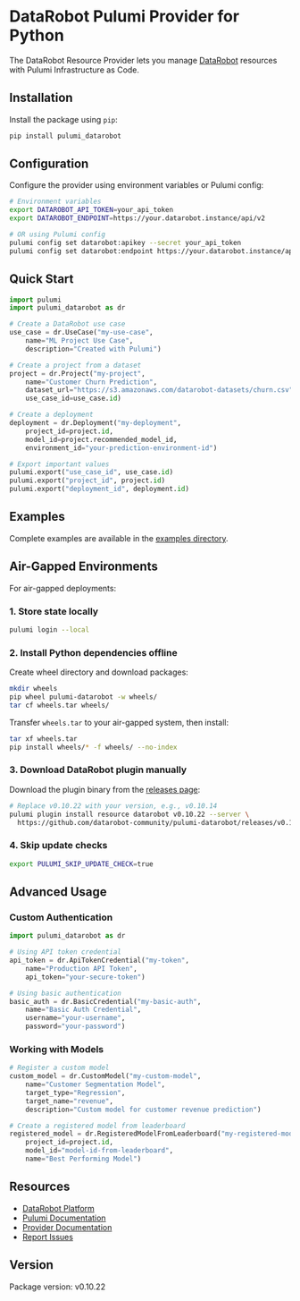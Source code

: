 # DataRobot Pulumi Provider for Python

The DataRobot Resource Provider lets you manage [DataRobot](https://www.datarobot.com/) resources with Pulumi Infrastructure as Code.

## Installation

Install the package using `pip`:

```bash
pip install pulumi_datarobot
```

## Configuration

Configure the provider using environment variables or Pulumi config:

```bash
# Environment variables
export DATAROBOT_API_TOKEN=your_api_token
export DATAROBOT_ENDPOINT=https://your.datarobot.instance/api/v2

# OR using Pulumi config
pulumi config set datarobot:apikey --secret your_api_token
pulumi config set datarobot:endpoint https://your.datarobot.instance/api/v2
```

## Quick Start

```python
import pulumi
import pulumi_datarobot as dr

# Create a DataRobot use case
use_case = dr.UseCase("my-use-case",
    name="ML Project Use Case",
    description="Created with Pulumi")

# Create a project from a dataset
project = dr.Project("my-project",
    name="Customer Churn Prediction",
    dataset_url="https://s3.amazonaws.com/datarobot-datasets/churn.csv",
    use_case_id=use_case.id)

# Create a deployment
deployment = dr.Deployment("my-deployment",
    project_id=project.id,
    model_id=project.recommended_model_id,
    environment_id="your-prediction-environment-id")

# Export important values
pulumi.export("use_case_id", use_case.id)
pulumi.export("project_id", project.id)
pulumi.export("deployment_id", deployment.id)
```

## Examples

Complete examples are available in the [examples directory](https://github.com/datarobot-community/pulumi-datarobot/tree/main/examples/python).

## Air-Gapped Environments

For air-gapped deployments:

### 1. Store state locally
```bash
pulumi login --local
```

### 2. Install Python dependencies offline

Create wheel directory and download packages:
```bash
mkdir wheels
pip wheel pulumi-datarobot -w wheels/
tar cf wheels.tar wheels/
```

Transfer `wheels.tar` to your air-gapped system, then install:
```bash
tar xf wheels.tar
pip install wheels/* -f wheels/ --no-index
```

### 3. Download DataRobot plugin manually

Download the plugin binary from the [releases page](https://github.com/datarobot-community/pulumi-datarobot/releases):

```bash
# Replace v0.10.22 with your version, e.g., v0.10.14
pulumi plugin install resource datarobot v0.10.22 --server \
  https://github.com/datarobot-community/pulumi-datarobot/releases/v0.10.22/
```

### 4. Skip update checks
```bash
export PULUMI_SKIP_UPDATE_CHECK=true
```

## Advanced Usage

### Custom Authentication

```python
import pulumi_datarobot as dr

# Using API token credential
api_token = dr.ApiTokenCredential("my-token",
    name="Production API Token",
    api_token="your-secure-token")

# Using basic authentication
basic_auth = dr.BasicCredential("my-basic-auth",
    name="Basic Auth Credential",
    username="your-username",
    password="your-password")
```

### Working with Models

```python
# Register a custom model
custom_model = dr.CustomModel("my-custom-model",
    name="Customer Segmentation Model",
    target_type="Regression",
    target_name="revenue",
    description="Custom model for customer revenue prediction")

# Create a registered model from leaderboard
registered_model = dr.RegisteredModelFromLeaderboard("my-registered-model",
    project_id=project.id,
    model_id="model-id-from-leaderboard",
    name="Best Performing Model")
```

## Resources

- [DataRobot Platform](https://www.datarobot.com/)
- [Pulumi Documentation](https://www.pulumi.com/docs/)
- [Provider Documentation](https://github.com/datarobot-community/pulumi-datarobot)
- [Report Issues](https://github.com/datarobot-community/pulumi-datarobot/issues)

## Version

Package version: v0.10.22
